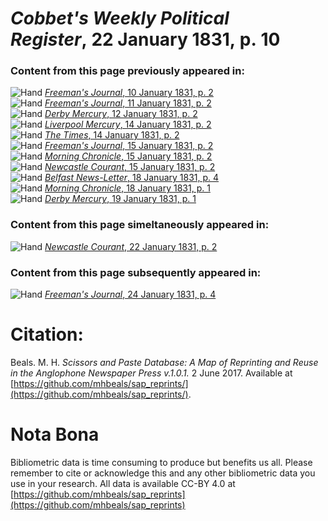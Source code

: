 # *Cobbet's Weekly Political Register*, 22 January 1831, p. 10  
  
### Content from this page previously appeared in:  
![Hand](http://scissorsandpaste.net/wp-content/uploads/2017/06/smallhandpointer.png) [*Freeman's Journal*, 10 January 1831, p. 2](https://mhbeals.github.io/sap_html/Freeman's-Journal/Freeman's-Journal-10-January-1831-p-2)  
![Hand](http://scissorsandpaste.net/wp-content/uploads/2017/06/smallhandpointer.png) [*Freeman's Journal*, 11 January 1831, p. 2](https://mhbeals.github.io/sap_html/Freeman's-Journal/Freeman's-Journal-11-January-1831-p-2)  
![Hand](http://scissorsandpaste.net/wp-content/uploads/2017/06/smallhandpointer.png) [*Derby Mercury*, 12 January 1831, p. 2](https://mhbeals.github.io/sap_html/Derby-Mercury/Derby-Mercury-12-January-1831-p-2)  
![Hand](http://scissorsandpaste.net/wp-content/uploads/2017/06/smallhandpointer.png) [*Liverpool Mercury*, 14 January 1831, p. 2](https://mhbeals.github.io/sap_html/Liverpool-Mercury/Liverpool-Mercury-14-January-1831-p-2)  
![Hand](http://scissorsandpaste.net/wp-content/uploads/2017/06/smallhandpointer.png) [*The Times*, 14 January 1831, p. 2](https://mhbeals.github.io/sap_html/The-Times/The-Times-14-January-1831-p-2)  
![Hand](http://scissorsandpaste.net/wp-content/uploads/2017/06/smallhandpointer.png) [*Freeman's Journal*, 15 January 1831, p. 2](https://mhbeals.github.io/sap_html/Freeman's-Journal/Freeman's-Journal-15-January-1831-p-2)  
![Hand](http://scissorsandpaste.net/wp-content/uploads/2017/06/smallhandpointer.png) [*Morning Chronicle*, 15 January 1831, p. 2](https://mhbeals.github.io/sap_html/Morning-Chronicle/Morning-Chronicle-15-January-1831-p-2)  
![Hand](http://scissorsandpaste.net/wp-content/uploads/2017/06/smallhandpointer.png) [*Newcastle Courant*, 15 January 1831, p. 2](https://mhbeals.github.io/sap_html/Newcastle-Courant/Newcastle-Courant-15-January-1831-p-2)  
![Hand](http://scissorsandpaste.net/wp-content/uploads/2017/06/smallhandpointer.png) [*Belfast News-Letter*, 18 January 1831, p. 4](https://mhbeals.github.io/sap_html/Belfast-News-Letter/Belfast-News-Letter-18-January-1831-p-4)  
![Hand](http://scissorsandpaste.net/wp-content/uploads/2017/06/smallhandpointer.png) [*Morning Chronicle*, 18 January 1831, p. 1](https://mhbeals.github.io/sap_html/Morning-Chronicle/Morning-Chronicle-18-January-1831-p-1)  
![Hand](http://scissorsandpaste.net/wp-content/uploads/2017/06/smallhandpointer.png) [*Derby Mercury*, 19 January 1831, p. 1](https://mhbeals.github.io/sap_html/Derby-Mercury/Derby-Mercury-19-January-1831-p-1)  
  
### Content from this page simeltaneously appeared in:  
![Hand](http://scissorsandpaste.net/wp-content/uploads/2017/06/smallhandpointer.png) [*Newcastle Courant*, 22 January 1831, p. 2](https://mhbeals.github.io/sap_html/Newcastle-Courant/Newcastle-Courant-22-January-1831-p-2)  
  
### Content from this page subsequently appeared in:  
![Hand](http://scissorsandpaste.net/wp-content/uploads/2017/06/smallhandpointer.png) [*Freeman's Journal*, 24 January 1831, p. 4](https://mhbeals.github.io/sap_html/Freeman's-Journal/Freeman's-Journal-24-January-1831-p-4)  


# Citation: 

Beals. M. H. *Scissors and Paste Database: A Map of Reprinting and Reuse in the Anglophone Newspaper Press v.1.0.1.* 2 June 2017. Available at [https://github.com/mhbeals/sap_reprints/](https://github.com/mhbeals/sap_reprints/). 

# Nota Bona

Bibliometric data is time consuming to produce but benefits us all. Please remember to cite or acknowledge this and any other bibliometric data you use in your research. All data is available CC-BY 4.0 at [https://github.com/mhbeals/sap_reprints](https://github.com/mhbeals/sap_reprints)